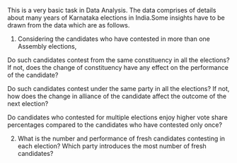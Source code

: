 This is a very basic task in Data Analysis.
The data comprises of details about many years of Karnataka elections in India.Some insights have to be drawn from the data which are as follows.


1. Considering the candidates who have contested in more than one Assembly elections,

Do such candidates contest from the same constituency in all the elections? If not, does the change of constituency have any effect on the performance of the candidate?

Do such candidates contest under the same party in all the elections? If not, how does the change in alliance of the candidate affect the outcome of the next election?

Do candidates who contested for multiple elections enjoy higher vote share percentages compared to the candidates who have contested only once?

2. What is the number and performance of fresh candidates contesting in each election? Which party introduces the most number of fresh candidates?


